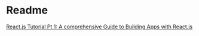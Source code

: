 <h1>Readme</h1>

[React.js Tutorial Pt 1: A comprehensive Guide to Building Apps with React.js](https://tylermcginnis.com/react-js-tutorial-pt-1-a-comprehensive-guide-to-building-apps-with-react-js-8ce321b125ba)
